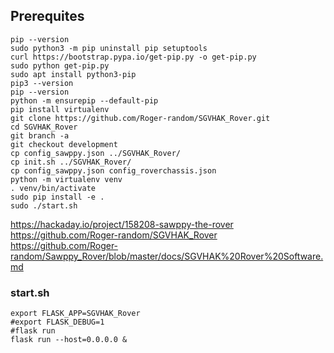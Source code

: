 ## Prerequites
```
pip --version
sudo python3 -m pip uninstall pip setuptools
curl https://bootstrap.pypa.io/get-pip.py -o get-pip.py
sudo python get-pip.py
sudo apt install python3-pip
pip3 --version
pip --version
python -m ensurepip --default-pip
pip install virtualenv
git clone https://github.com/Roger-random/SGVHAK_Rover.git
cd SGVHAK_Rover
git branch -a
git checkout development
cp config_sawppy.json ../SGVHAK_Rover/
cp init.sh ../SGVHAK_Rover/
cp config_sawppy.json config_roverchassis.json 
python -m virtualenv venv
. venv/bin/activate
sudo pip install -e .
sudo ./start.sh 
```
https://hackaday.io/project/158208-sawppy-the-rover<br>
https://github.com/Roger-random/SGVHAK_Rover<br>
https://github.com/Roger-random/Sawppy_Rover/blob/master/docs/SGVHAK%20Rover%20Software.md

### start.sh
```
export FLASK_APP=SGVHAK_Rover
#export FLASK_DEBUG=1
#flask run
flask run --host=0.0.0.0 &
```

